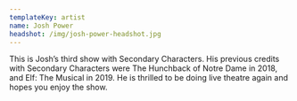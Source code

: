 ```yaml
---
templateKey: artist
name: Josh Power
headshot: /img/josh-power-headshot.jpg
---
```

This is Josh’s third show with Secondary Characters. His previous credits with Secondary Characters were The Hunchback of Notre Dame in 2018, and Elf: The Musical in 2019. He is thrilled to be doing live theatre again and hopes you enjoy the show.